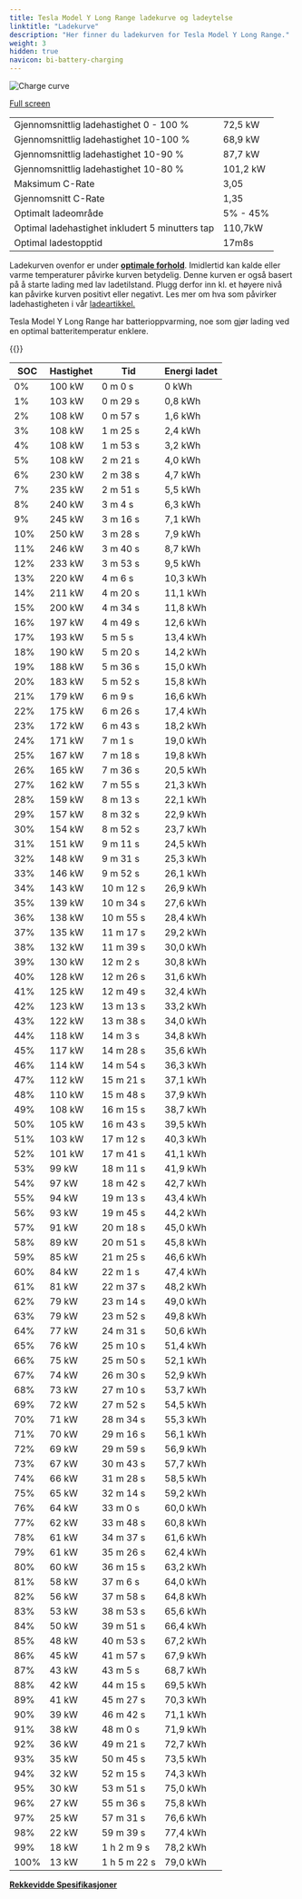 ```yaml
---
title: Tesla Model Y Long Range ladekurve og ladeytelse
linktitle: "Ladekurve"
description: "Her finner du ladekurven for Tesla Model Y Long Range."
weight: 3
hidden: true
navicon: bi-battery-charging
---
```

<!-- markdownlint-disable MD033 -->
<img src="../chargingcurve.svg" alt="Charge curve" class="img-fluid">

[Full screen](../chargingcurve.svg)


<table class="table table-striped border">
<tbody>
<tr>
<td>Gjennomsnittlig ladehastighet 0 - 100 %</td><td>72,5 kW</td>
</tr>
<tr>
<td>Gjennomsnittlig ladehastighet 10-100 %</td><td>68,9 kW</td>
</tr>
<tr>
<td>Gjennomsnittlig ladehastighet 10-90 %</td><td>87,7 kW</td>
</tr>
<tr>
<td>Gjennomsnittlig ladehastighet 10-80 %</td><td>101,2 kW</td>
</tr>
<tr>
<td>Maksimum C-Rate</td><td>3,05</td>
</tr>
<tr>
<td>Gjennomsnitt C-Rate</td><td>1,35</td>
</tr>
<tr>
<td>Optimalt ladeområde</td><td>5% - 45%</td>
</tr>
<tr>
<td>Optimal ladehastighet inkludert 5 minutters tap</td><td>110,7kW</td>
</tr>
<tr>
<td>Optimal ladestopptid</td><td>17m8s</td>
</tr>
</tbody>
</table>


Ladekurven ovenfor er under **[optimale forhold](../../../../../technology/battery/charging/#temperatur)**. Imidlertid kan kalde eller varme temperaturer påvirke kurven betydelig. Denne kurven er også basert på å starte lading med lav ladetilstand. Plugg derfor inn kl. et høyere nivå kan påvirke kurven positivt eller negativt. Les mer om hva som påvirker ladehastigheten i vår [ladeartikkel.](../../../../../technology/battery/charging/)


Tesla Model Y Long Range har batterioppvarming, noe som gjør lading ved en optimal batteritemperatur enklere.


{{<evkxdisplayaddarticle />}}
<table class="table table-striped border">
<thead>
<tr><th>SOC</th><th>Hastighet</th><th>Tid</th><th>Energi ladet</th></tr>
</thead>
<tbody>
<tr>
<td>0%</td><td>100 kW</td><td> 0 m 0 s </td><td>0 kWh </td>
</tr>
<tr>
<td>1%</td><td>103 kW</td><td> 0 m 29 s </td><td>0,8 kWh </td>
</tr>
<tr>
<td>2%</td><td>108 kW</td><td> 0 m 57 s </td><td>1,6 kWh </td>
</tr>
<tr>
<td>3%</td><td>108 kW</td><td> 1 m 25 s </td><td>2,4 kWh </td>
</tr>
<tr>
<td>4%</td><td>108 kW</td><td> 1 m 53 s </td><td>3,2 kWh </td>
</tr>
<tr>
<td>5%</td><td>108 kW</td><td> 2 m 21 s </td><td>4,0 kWh </td>
</tr>
<tr>
<td>6%</td><td>230 kW</td><td> 2 m 38 s </td><td>4,7 kWh </td>
</tr>
<tr>
<td>7%</td><td>235 kW</td><td> 2 m 51 s </td><td>5,5 kWh </td>
</tr>
<tr>
<td>8%</td><td>240 kW</td><td> 3 m 4 s </td><td>6,3 kWh </td>
</tr>
<tr>
<td>9%</td><td>245 kW</td><td> 3 m 16 s </td><td>7,1 kWh </td>
</tr>
<tr>
<td>10%</td><td>250 kW</td><td> 3 m 28 s </td><td>7,9 kWh </td>
</tr>
<tr>
<td>11%</td><td>246 kW</td><td> 3 m 40 s </td><td>8,7 kWh </td>
</tr>
<tr>
<td>12%</td><td>233 kW</td><td> 3 m 53 s </td><td>9,5 kWh </td>
</tr>
<tr>
<td>13%</td><td>220 kW</td><td> 4 m 6 s </td><td>10,3 kWh </td>
</tr>
<tr>
<td>14%</td><td>211 kW</td><td> 4 m 20 s </td><td>11,1 kWh </td>
</tr>
<tr>
<td>15%</td><td>200 kW</td><td> 4 m 34 s </td><td>11,8 kWh </td>
</tr>
<tr>
<td>16%</td><td>197 kW</td><td> 4 m 49 s </td><td>12,6 kWh </td>
</tr>
<tr>
<td>17%</td><td>193 kW</td><td> 5 m 5 s </td><td>13,4 kWh </td>
</tr>
<tr>
<td>18%</td><td>190 kW</td><td> 5 m 20 s </td><td>14,2 kWh </td>
</tr>
<tr>
<td>19%</td><td>188 kW</td><td> 5 m 36 s </td><td>15,0 kWh </td>
</tr>
<tr>
<td>20%</td><td>183 kW</td><td> 5 m 52 s </td><td>15,8 kWh </td>
</tr>
<tr>
<td>21%</td><td>179 kW</td><td> 6 m 9 s </td><td>16,6 kWh </td>
</tr>
<tr>
<td>22%</td><td>175 kW</td><td> 6 m 26 s </td><td>17,4 kWh </td>
</tr>
<tr>
<td>23%</td><td>172 kW</td><td> 6 m 43 s </td><td>18,2 kWh </td>
</tr>
<tr>
<td>24%</td><td>171 kW</td><td> 7 m 1 s </td><td>19,0 kWh </td>
</tr>
<tr>
<td>25%</td><td>167 kW</td><td> 7 m 18 s </td><td>19,8 kWh </td>
</tr>
<tr>
<td>26%</td><td>165 kW</td><td> 7 m 36 s </td><td>20,5 kWh </td>
</tr>
<tr>
<td>27%</td><td>162 kW</td><td> 7 m 55 s </td><td>21,3 kWh </td>
</tr>
<tr>
<td>28%</td><td>159 kW</td><td> 8 m 13 s </td><td>22,1 kWh </td>
</tr>
<tr>
<td>29%</td><td>157 kW</td><td> 8 m 32 s </td><td>22,9 kWh </td>
</tr>
<tr>
<td>30%</td><td>154 kW</td><td> 8 m 52 s </td><td>23,7 kWh </td>
</tr>
<tr>
<td>31%</td><td>151 kW</td><td> 9 m 11 s </td><td>24,5 kWh </td>
</tr>
<tr>
<td>32%</td><td>148 kW</td><td> 9 m 31 s </td><td>25,3 kWh </td>
</tr>
<tr>
<td>33%</td><td>146 kW</td><td> 9 m 52 s </td><td>26,1 kWh </td>
</tr>
<tr>
<td>34%</td><td>143 kW</td><td> 10 m 12 s </td><td>26,9 kWh </td>
</tr>
<tr>
<td>35%</td><td>139 kW</td><td> 10 m 34 s </td><td>27,6 kWh </td>
</tr>
<tr>
<td>36%</td><td>138 kW</td><td> 10 m 55 s </td><td>28,4 kWh </td>
</tr>
<tr>
<td>37%</td><td>135 kW</td><td> 11 m 17 s </td><td>29,2 kWh </td>
</tr>
<tr>
<td>38%</td><td>132 kW</td><td> 11 m 39 s </td><td>30,0 kWh </td>
</tr>
<tr>
<td>39%</td><td>130 kW</td><td> 12 m 2 s </td><td>30,8 kWh </td>
</tr>
<tr>
<td>40%</td><td>128 kW</td><td> 12 m 26 s </td><td>31,6 kWh </td>
</tr>
<tr>
<td>41%</td><td>125 kW</td><td> 12 m 49 s </td><td>32,4 kWh </td>
</tr>
<tr>
<td>42%</td><td>123 kW</td><td> 13 m 13 s </td><td>33,2 kWh </td>
</tr>
<tr>
<td>43%</td><td>122 kW</td><td> 13 m 38 s </td><td>34,0 kWh </td>
</tr>
<tr>
<td>44%</td><td>118 kW</td><td> 14 m 3 s </td><td>34,8 kWh </td>
</tr>
<tr>
<td>45%</td><td>117 kW</td><td> 14 m 28 s </td><td>35,6 kWh </td>
</tr>
<tr>
<td>46%</td><td>114 kW</td><td> 14 m 54 s </td><td>36,3 kWh </td>
</tr>
<tr>
<td>47%</td><td>112 kW</td><td> 15 m 21 s </td><td>37,1 kWh </td>
</tr>
<tr>
<td>48%</td><td>110 kW</td><td> 15 m 48 s </td><td>37,9 kWh </td>
</tr>
<tr>
<td>49%</td><td>108 kW</td><td> 16 m 15 s </td><td>38,7 kWh </td>
</tr>
<tr>
<td>50%</td><td>105 kW</td><td> 16 m 43 s </td><td>39,5 kWh </td>
</tr>
<tr>
<td>51%</td><td>103 kW</td><td> 17 m 12 s </td><td>40,3 kWh </td>
</tr>
<tr>
<td>52%</td><td>101 kW</td><td> 17 m 41 s </td><td>41,1 kWh </td>
</tr>
<tr>
<td>53%</td><td>99 kW</td><td> 18 m 11 s </td><td>41,9 kWh </td>
</tr>
<tr>
<td>54%</td><td>97 kW</td><td> 18 m 42 s </td><td>42,7 kWh </td>
</tr>
<tr>
<td>55%</td><td>94 kW</td><td> 19 m 13 s </td><td>43,4 kWh </td>
</tr>
<tr>
<td>56%</td><td>93 kW</td><td> 19 m 45 s </td><td>44,2 kWh </td>
</tr>
<tr>
<td>57%</td><td>91 kW</td><td> 20 m 18 s </td><td>45,0 kWh </td>
</tr>
<tr>
<td>58%</td><td>89 kW</td><td> 20 m 51 s </td><td>45,8 kWh </td>
</tr>
<tr>
<td>59%</td><td>85 kW</td><td> 21 m 25 s </td><td>46,6 kWh </td>
</tr>
<tr>
<td>60%</td><td>84 kW</td><td> 22 m 1 s </td><td>47,4 kWh </td>
</tr>
<tr>
<td>61%</td><td>81 kW</td><td> 22 m 37 s </td><td>48,2 kWh </td>
</tr>
<tr>
<td>62%</td><td>79 kW</td><td> 23 m 14 s </td><td>49,0 kWh </td>
</tr>
<tr>
<td>63%</td><td>79 kW</td><td> 23 m 52 s </td><td>49,8 kWh </td>
</tr>
<tr>
<td>64%</td><td>77 kW</td><td> 24 m 31 s </td><td>50,6 kWh </td>
</tr>
<tr>
<td>65%</td><td>76 kW</td><td> 25 m 10 s </td><td>51,4 kWh </td>
</tr>
<tr>
<td>66%</td><td>75 kW</td><td> 25 m 50 s </td><td>52,1 kWh </td>
</tr>
<tr>
<td>67%</td><td>74 kW</td><td> 26 m 30 s </td><td>52,9 kWh </td>
</tr>
<tr>
<td>68%</td><td>73 kW</td><td> 27 m 10 s </td><td>53,7 kWh </td>
</tr>
<tr>
<td>69%</td><td>72 kW</td><td> 27 m 52 s </td><td>54,5 kWh </td>
</tr>
<tr>
<td>70%</td><td>71 kW</td><td> 28 m 34 s </td><td>55,3 kWh </td>
</tr>
<tr>
<td>71%</td><td>70 kW</td><td> 29 m 16 s </td><td>56,1 kWh </td>
</tr>
<tr>
<td>72%</td><td>69 kW</td><td> 29 m 59 s </td><td>56,9 kWh </td>
</tr>
<tr>
<td>73%</td><td>67 kW</td><td> 30 m 43 s </td><td>57,7 kWh </td>
</tr>
<tr>
<td>74%</td><td>66 kW</td><td> 31 m 28 s </td><td>58,5 kWh </td>
</tr>
<tr>
<td>75%</td><td>65 kW</td><td> 32 m 14 s </td><td>59,2 kWh </td>
</tr>
<tr>
<td>76%</td><td>64 kW</td><td> 33 m 0 s </td><td>60,0 kWh </td>
</tr>
<tr>
<td>77%</td><td>62 kW</td><td> 33 m 48 s </td><td>60,8 kWh </td>
</tr>
<tr>
<td>78%</td><td>61 kW</td><td> 34 m 37 s </td><td>61,6 kWh </td>
</tr>
<tr>
<td>79%</td><td>61 kW</td><td> 35 m 26 s </td><td>62,4 kWh </td>
</tr>
<tr>
<td>80%</td><td>60 kW</td><td> 36 m 15 s </td><td>63,2 kWh </td>
</tr>
<tr>
<td>81%</td><td>58 kW</td><td> 37 m 6 s </td><td>64,0 kWh </td>
</tr>
<tr>
<td>82%</td><td>56 kW</td><td> 37 m 58 s </td><td>64,8 kWh </td>
</tr>
<tr>
<td>83%</td><td>53 kW</td><td> 38 m 53 s </td><td>65,6 kWh </td>
</tr>
<tr>
<td>84%</td><td>50 kW</td><td> 39 m 51 s </td><td>66,4 kWh </td>
</tr>
<tr>
<td>85%</td><td>48 kW</td><td> 40 m 53 s </td><td>67,2 kWh </td>
</tr>
<tr>
<td>86%</td><td>45 kW</td><td> 41 m 57 s </td><td>67,9 kWh </td>
</tr>
<tr>
<td>87%</td><td>43 kW</td><td> 43 m 5 s </td><td>68,7 kWh </td>
</tr>
<tr>
<td>88%</td><td>42 kW</td><td> 44 m 15 s </td><td>69,5 kWh </td>
</tr>
<tr>
<td>89%</td><td>41 kW</td><td> 45 m 27 s </td><td>70,3 kWh </td>
</tr>
<tr>
<td>90%</td><td>39 kW</td><td> 46 m 42 s </td><td>71,1 kWh </td>
</tr>
<tr>
<td>91%</td><td>38 kW</td><td> 48 m 0 s </td><td>71,9 kWh </td>
</tr>
<tr>
<td>92%</td><td>36 kW</td><td> 49 m 21 s </td><td>72,7 kWh </td>
</tr>
<tr>
<td>93%</td><td>35 kW</td><td> 50 m 45 s </td><td>73,5 kWh </td>
</tr>
<tr>
<td>94%</td><td>32 kW</td><td> 52 m 15 s </td><td>74,3 kWh </td>
</tr>
<tr>
<td>95%</td><td>30 kW</td><td> 53 m 51 s </td><td>75,0 kWh </td>
</tr>
<tr>
<td>96%</td><td>27 kW</td><td> 55 m 36 s </td><td>75,8 kWh </td>
</tr>
<tr>
<td>97%</td><td>25 kW</td><td> 57 m 31 s </td><td>76,6 kWh </td>
</tr>
<tr>
<td>98%</td><td>22 kW</td><td> 59 m 39 s </td><td>77,4 kWh </td>
</tr>
<tr>
<td>99%</td><td>18 kW</td><td>1 h 2 m 9 s </td><td>78,2 kWh </td>
</tr>
<tr>
<td>100%</td><td>13 kW</td><td>1 h 5 m 22 s </td><td>79,0 kWh </td>
</tr>
</tbody>
</table>

<div class="mt-3 mb-3">
<a href="../rangeandconsumption/" class="text-decoration-none text-black">
<strong><i class="bi-arrow-left"></i> Rekkevidde </strong>
</a>
<a href="../specifications/" class="text-decoration-none text-black float-end">
<strong>Spesifikasjoner <i class="bi-arrow-right"></i></strong>
</a>
</div>
